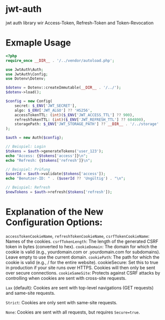 # jwt-auth
jwt auth library wir Access-Token, Refresh-Token and Token-Revocation

# Exmaple Usage
```php
<?php
require_once __DIR__ . '/../vendor/autoload.php';

use JwtAuth\Auth;
use JwtAuth\Config;
use Dotenv\Dotenv;

$dotenv = Dotenv::createImmutable(__DIR__ . '/../');
$dotenv->load();

$config = new Config(
    secret: $_ENV['JWT_SECRET'],
    algo: $_ENV['JWT_ALGO'] ?? 'HS256',
    accessTokenTTL: (int)($_ENV['JWT_ACCESS_TTL'] ?? 900),
    refreshTokenTTL: (int)($_ENV['JWT_REFRESH_TTL'] ?? 604800),
    storagePath: $_ENV['JWT_STORAGE_PATH'] ?? __DIR__ . '/../storage'
);

$auth = new Auth($config);

// Beispiel: Login
$tokens = $auth->generateTokens('user_123');
echo "Access: {$tokens['access']}\n";
echo "Refresh: {$tokens['refresh']}\n";

// Beispiel: Prüfung
$userId = $auth->validate($tokens['access']);
echo "Benutzer-ID: " . ($userId ?? 'Ungültig') . "\n";

// Beispiel: Refresh
$newTokens = $auth->refresh($tokens['refresh']);
```

# Explanation of the New Configuration Options:

`accessTokenCookieName`, `refreshTokenCookieName`, `csrfTokenCookieName`: Names of the cookies.
`csrfTokenLength`: The length of the generated CSRF token in bytes (converted to hex).
`cookieDomain`: The domain for which the cookie is valid (e.g., yourdomain.com or .yourdomain.com for subdomains). Leave empty to use the current domain.
`cookiePath`: The path for which the cookie is valid (e.g., / for the entire website).
cookieSecure: Set this to true in production if your site runs over HTTPS. Cookies will then only be sent over secure connections.
`cookieSameSite`: Protects against CSRF attacks by controlling when cookies are sent with cross-site requests.

`Lax` (default): Cookies are sent with top-level navigations (GET requests) and same-site requests.

`Strict`: Cookies are only sent with same-site requests.

`None`: Cookies are sent with all requests, but requires `Secure=true`.